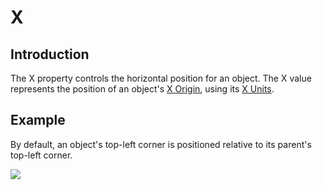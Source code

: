 # X

## Introduction

The X property controls the horizontal position for an object. The X value represents the position of an object's [X Origin](https://github.com/vchelaru/Gum/tree/8c293a405185cca0e819b810220de684b436daf9/docs/Gum%20Elements/General%20Properties/X%20Origin/README.md), using its [X Units](https://github.com/vchelaru/Gum/tree/8c293a405185cca0e819b810220de684b436daf9/docs/Gum%20Elements/General%20Properties/X%20Units/README.md).

## Example

By default, an object's top-left corner is positioned relative to its parent's top-left corner.

![](../../../.gitbook/assets/XExample.gif)
